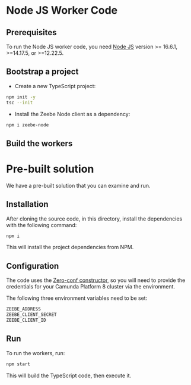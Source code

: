 # Node JS Worker Code

## Prerequisites

To run the Node JS worker code, you need [Node JS](https://nodejs.org/en/) version >= 16.6.1, >=14.17.5, or >=12.22.5.

## Bootstrap a project

* Create a new TypeScript project:

```bash
npm init -y
tsc --init
```

* Install the Zeebe Node client as a dependency: 

```bash
npm i zeebe-node
```

## Build the workers



# Pre-built solution

We have a pre-built solution that you can examine and run.

## Installation

After cloning the source code, in this directory, install the dependencies with the following command:

```bash
npm i
```

This will install the project dependencies from NPM.

## Configuration

The code uses the [Zero-conf constructor](https://github.com/camunda-community-hub/zeebe-client-node-js#zero-conf), so you will need to provide the credentials for your Camunda Platform 8 cluster via the environment.

The following three environment variables need to be set:

```bash
ZEEBE_ADDRESS
ZEEBE_CLIENT_SECRET
ZEEBE_CLIENT_ID
```

## Run

To run the workers, run:

```bash
npm start
```

This will build the TypeScript code, then execute it.

